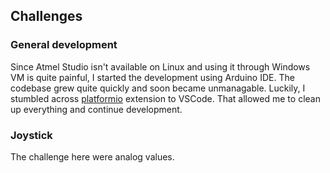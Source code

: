 ## Challenges

### General development

Since Atmel Studio isn't available on Linux and using it through Windows VM is quite painful, I started the development using Arduino IDE. The codebase grew quite quickly and soon became unmanagable. Luckily, I stumbled across [platformio](https://platformio.org/) extension to VSCode. That allowed me to clean up everything and continue development.

### Joystick

The challenge here were analog values.
